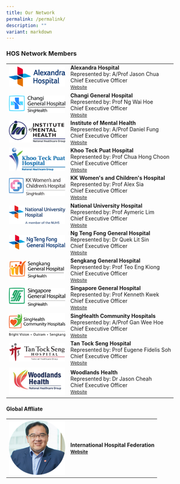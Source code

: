 ```yaml
---
title: Our Network
permalink: /permalink/
description: ""
variant: markdown
---
```

<h3>HOS Network Members</h3>


<table cellpadding="10" border="0" style="width: 100%;">
<tbody>
	<tr>
<td style="width: 150px;"><img src="/images/HOS%20Members%20Logo/ah%20logo.png"></td>
<td><strong>Alexandra Hospital</strong><br>Represented by: A/Prof Jason Chua<br>
Chief Executive Officer <br><a href="https://www.ah.com.sg/Pages/Home.aspx" target="_blank"><small>Website</small></a><br></td>
</tr>
	<tr>
<td style="width: 150px;"><img src="/images/CGH_20logo_keyline_CMYK.jpg"></td>
<td><strong>Changi General Hospital</strong><br>Represented by: Prof Ng Wai Hoe <br>Chief Executive Officer<br><a href="https://www.cgh.com.sg/" target="_blank"><small>Website</small></a><br></td>
</tr>
<tr>
<td style="width: 150px;"><img alt="IMH" src="/images/HOS%20Members%20Logo/imh%20harmonised%20color.png"></td>
<td><strong>Institute of Mental Health</strong><br>Represented by: A/Prof Daniel Fung<br>Chief Executive Officer<br><a href="https://www.imh.com.sg/Pages/default.aspx" target="_blank"><small>Website</small></a><br></td>
</tr>
<tr>
<td style="width: 150px;"><img src="/images/HOS%20Members%20Logo/ktph%20nhg%20logo%20-%20fc.png"></td>
<td><strong>Khoo Teck Puat Hospital</strong><br>Represented by: Prof Chua Hong Choon<br>Chief Executive Officer<br><a href="https://www.ktph.com.sg/" target="_blank"><small>Website</small></a><br></td>
</tr>
	<tr>
<td style="width: 150px;"><img src="/images/HOS%20Members%20Logo/kk%20hospital.png"></td>
<td><strong>KK Women's and Children's Hospital</strong><br>Represented by: Prof Alex Sia<br>Chief Executive Officer<br><a href="https://www.kkh.com.sg/" target="_blank"><small>Website</small></a><br></td>
</tr>
<tr>
<td style="width: 150px;"><img alt="andrew1" src="/images/HOS%20Members%20Logo/nuh%20logo%20cmyk%20endorsement%20011119.png"></td>
<td><strong>National University Hospital</strong><br>Represented by: Prof Aymeric Lim<br>Chief Executive Officer<br><a href="https://www.nuh.com.sg/Pages/Home.aspx" target="_blank"><small>Website</small></a><br></td>
</tr>
<tr>
<td style="width: 150px;"><img alt="andrew1" src="/images/HOS%20Members%20Logo/ntfgh%20logo.png"></td>
<td><strong>Ng Teng Fong General Hospital </strong><br>Represented by: Dr Quek Lit Sin<br>Chief Executive Officer<br><a href="https://www.ntfgh.com.sg/Pages/default.aspx" target="_blank"><small>Website</small></a><br></td>
</tr>
<tr><td style="width: 150px;"><img alt="andrew1" src="/images/HOS%20Members%20Logo/shk-logo-01.png"></td>
<td><strong>Sengkang General Hospital<br> </strong>Represented by: Prof Teo Eng Kiong<br>Chief Executive Officer<br><a href="https://www.skh.com.sg/" target="_blank"><small>Website</small></a><br></td>
</tr>
<tr><td style="width: 150px;"><img alt="andrew1" src="/images/HOS%20Members%20Logo/sgh_nobackground.png"></td>
<td><strong>Singapore General Hospital</strong><br>Represented by: Prof Kenneth Kwek<br>Chief Executive Officer<br><a href="https://www.sgh.com.sg/" target="_blank"><small>Website</small></a><br></td>
</tr>
<tr><td style="width: 150px;"><img alt="andrew1" src="/images/HOS%20Members%20Logo/singhealth%20community%20.png"></td>
<td><strong>SingHealth Community Hospitals</strong><br>Represented by: A/Prof Gan Wee Hoe<br>Chief Executive Officer<br><a href="https://www.singhealth.com.sg/SCH" target="_blank"><small>Website</small></a><br></td>
</tr>
<tr><td style="width: 150px;"><img src="/images/HOS%20Members%20Logo/ttsh%20logo.png"></td>
<td><strong>Tan Tock Seng Hospital</strong><br>Represented by: Prof Eugene Fidelis Soh<br>Chief Executive Officer<br><a href="https://www.ttsh.com.sg/Pages/default.aspx" target="_blank"><small>Website</small></a><br></td>
</tr>
<tr><td style="width: 150px;"><img alt="andrew1" src="/images/HOS%20Members%20Logo/woodlands%20health.jpg"></td>
<td><strong>Woodlands Health</strong><br>Represented by: Dr Jason Cheah<br>Chief Executive Officer<br><a href="https://www.wh.com.sg/" target="_blank"><small>Website</small></a><br></td>
</tr>


</tbody></table>

<h4>Global Affliate</h4>

<table cellpadding="10" border="0" style="width: 100%;">
<tbody>
<tr>
<td style="width: 150px;"><a href="https://www.linkedin.com/in/eugenefidelissoh/"><img src="/images/chairman2.png"></a></td>
<td><strong>International Hospital Federation<br><a href="[Homepage | IHF - International Hospital Federation (ihf-fih.org)](https://ihf-fih.org/)" target="_blank"><small>Website</small></a><br>
</strong></td></tr>
</tbody>
</table>